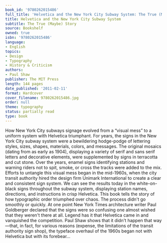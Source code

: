 ```yaml
---
book_id: '9780262015486'
full_title: 'Helvetica and the New York City Subway System: The True (Maybe) Story'
title: Helvetica and the New York City Subway System
subtitle: The True (Maybe) Story
source: Bookshelf
owned: true
isbn: '9780262015486'
language:
- English
topics:
- Design
- Typography
- History & Criticism
authors:
- Paul Shaw
publisher: The MIT Press
length: 144 pages
date_published: '2011-02-11'
format: Hardcover
cover_filename: 9780262015486.jpg
order: null
theme: typography
status: partially read
type: book
---
```

How New York City subways signage evolved from a “visual mess” to a uniform system with Helvetica triumphant. For years, the signs in the New York City subway system were a bewildering hodge-podge of lettering styles, sizes, shapes, materials, colors, and messages. The original mosaics (dating from as early as 1904), displaying a variety of serif and sans serif letters and decorative elements, were supplemented by signs in terracotta and cut stone. Over the years, enamel signs identifying stations and warning riders not to spit, smoke, or cross the tracks were added to the mix. Efforts to untangle this visual mess began in the mid-1960s, when the city transit authority hired the design firm Unimark International to create a clear and consistent sign system. We can see the results today in the white-on-black signs throughout the subway system, displaying station names, directions, and instructions in crisp Helvetica. This book tells the story of how typographic order triumphed over chaos. The process didn't go smoothly or quickly. At one point New York Times architecture writer Paul Goldberger declared that the signs were so confusing one almost wished that they weren't there at all. Legend has it that Helvetica came in and vanquished the competition. Paul Shaw shows that it didn't happen that way—that, in fact, for various reasons (expense, the limitations of the transit authority sign shop), the typeface overhaul of the 1960s began not with Helvetica but with its forebear...
